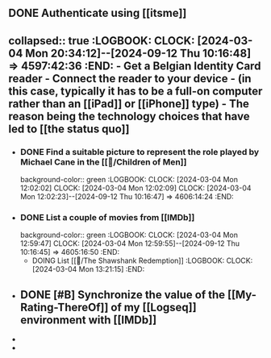 ## DONE Authenticate using [[itsme]]
collapsed:: true
:LOGBOOK:
CLOCK: [2024-03-04 Mon 20:34:12]--[2024-09-12 Thu 10:16:48] =>  4597:42:36
:END:
	- Get a Belgian Identity Card reader
	- Connect the reader to your device
		- (in this case, typically it has to be a full-on computer rather than an [[iPad]] or [[iPhone]] type)
			- The reason being the technology choices that have led to [[the status quo]]
-
- ### DONE Find a suitable picture to represent the role played by Michael Cane in the [[🎥/Children of Men]]
  background-color:: green
  :LOGBOOK:
  CLOCK: [2024-03-04 Mon 12:02:02]
  CLOCK: [2024-03-04 Mon 12:02:09]
  CLOCK: [2024-03-04 Mon 12:02:23]--[2024-09-12 Thu 10:16:47] =>  4606:14:24
  :END:
- ### DONE List a couple of movies from [[IMDb]]
  background-color:: green
  :LOGBOOK:
  CLOCK: [2024-03-04 Mon 12:59:47]
  CLOCK: [2024-03-04 Mon 12:59:55]--[2024-09-12 Thu 10:16:45] =>  4605:16:50
  :END:
	- DOING List [[🎥/The Shawshank Redemption]]
	  :LOGBOOK:
	  CLOCK: [2024-03-04 Mon 13:21:15]
	  :END:
- DONE [#B] Synchronize the value of the [[My-Rating-ThereOf]] of my [[Logseq]] environment with [[IMDb]]
	-
-
-